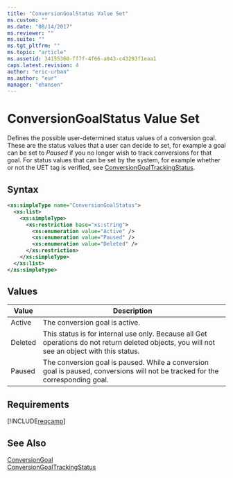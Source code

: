 ```yaml
---
title: "ConversionGoalStatus Value Set"
ms.custom: ""
ms.date: "08/14/2017"
ms.reviewer: ""
ms.suite: ""
ms.tgt_pltfrm: ""
ms.topic: "article"
ms.assetid: 34155360-ff7f-4f66-a043-c43293f1eaa1
caps.latest.revision: 4
author: "eric-urban"
ms.author: "eur"
manager: "ehansen"
---
```

# ConversionGoalStatus Value Set
Defines the possible user-determined status values of a conversion goal. These are the status values that a user can decide to set, for example a goal can be set to *Paused* if you no longer wish to track conversions for that goal. For status values that can be set by the system, for example whether or not the UET tag is verified, see [ConversionGoalTrackingStatus](../campaign-api/conversiongoaltrackingstatus-value-set.md).   

## Syntax

```xml
<xs:simpleType name="ConversionGoalStatus">
  <xs:list>
    <xs:simpleType>
      <xs:restriction base="xs:string">
        <xs:enumeration value="Active" />
        <xs:enumeration value="Paused" />
        <xs:enumeration value="Deleted" />
      </xs:restriction>
    </xs:simpleType>
  </xs:list>
</xs:simpleType>
```

## Values

|Value|Description|
|---------|---------------|
|Active|The conversion goal is active.|
|Deleted|This status is for internal use only. Because all Get operations do not return deleted objects, you will not see an object with this status.|
|Paused|The conversion goal is paused. While a conversion goal is paused, conversions will not be tracked for the corresponding goal.|

## Requirements
[!INCLUDE[reqcamp](../campaign-api/includes/reqcamp.md)]

## See Also
[ConversionGoal](../campaign-api/conversiongoal-data-object.md)  
[ConversionGoalTrackingStatus](../campaign-api/conversiongoaltrackingstatus-value-set.md)  
